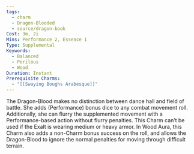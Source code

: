 ```yaml
---
tags:
  - charm
  - Dragon-Blooded
  - source/dragon-book
Cost: 3m, 2i
Mins: Performance 2, Essence 1
Type: Supplemental
Keywords:
  - Balanced
  - Perilous
  - Wood
Duration: Instant
Prerequisite Charms:
  - "[[Swaying Boughs Arabesque]]"
---
```

The Dragon-Blood makes no distinction between dance hall and field of battle. She adds (Performance) bonus dice to any combat movement roll. Additionally, she can flurry the supplemented movement with a Performance-based action without flurry penalties. This Charm can’t be used if the Exalt is wearing medium or heavy armor. In Wood Aura, this Charm also adds a non-Charm bonus success on the roll, and allows the Dragon-Blood to ignore the normal penalties for moving through difficult terrain.